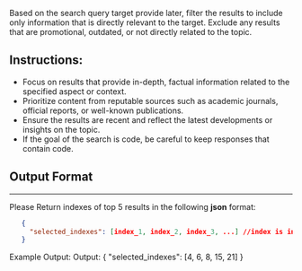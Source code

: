 Based on the search query target provide later, filter the results to include only information that is directly relevant to the target. Exclude any results that are promotional, outdated, or not directly related to the topic.

## Instructions:
 - Focus on results that provide in-depth, factual information related to the specified aspect or context.
 - Prioritize content from reputable sources such as academic journals, official reports, or well-known publications.
 - Ensure the results are recent and reflect the latest developments or insights on the topic.
 - If the goal of the search is code, be careful to keep responses that contain code.



## Output Format 
---
Please Return indexes of top 5 results in the following **json** format: 
```json
   {
     "selected_indexes": [index_1, index_2, index_3, ...] //index is int
   }
```

Example Output:
Output:
{
  "selected_indexes": [4, 6, 8, 15, 21]
}